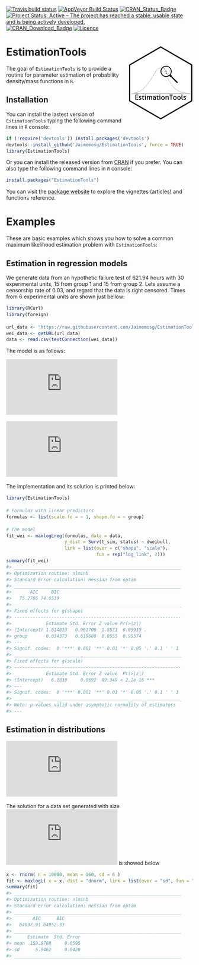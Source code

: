 
<!-- README.md is generated from README.Rmd. Please edit that file -->

[![Travis build
status](https://travis-ci.org/Jaimemosg/EstimationTools.svg?branch=master)](https://travis-ci.org/Jaimemosg/EstimationTools)
[![AppVeyor Build
Status](https://ci.appveyor.com/api/projects/status/github/Jaimemosg/EstimationTools?branch=master&svg=true)](https://ci.appveyor.com/project/Jaimemosg/EstimationTools)
[![CRAN\_Status\_Badge](http://www.r-pkg.org/badges/version-ago/EstimationTools)](https://cran.r-project.org/package=EstimationTools)
[![Project Status: Active – The project has reached a stable, usable
state and is being actively
developed.](https://www.repostatus.org/badges/latest/active.svg)](https://www.repostatus.org/#active)
[![CRAN\_Download\_Badge](http://cranlogs.r-pkg.org/badges/EstimationTools)](https://cran.r-project.org/package=EstimationTools)
[![Licence](https://img.shields.io/badge/licence-GPL--3-blue.svg)](https://www.gnu.org/licenses/gpl-3.0.en.html)
<!-- [![Dependencies](https://tinyverse.netlify.com/badge/EstimationTools)](https://cran.r-project.org/package=EstimationTools) -->

# EstimationTools <img src="man/figure/ETLogo.png" align="right" height="200" align="right"/>

<!-- badges: start -->

<!-- badges: end -->

The goal of `EstimationTools` is to provide a routine for parameter
estimation of probability density/mass functions in `R`.

## Installation

You can install the lastest version of `EstimationTools` typing the
following command lines in `R` console:

``` r
if (!require('devtools')) install.packages('devtools')
devtools::install_github('Jaimemosg/EstimationTools', force = TRUE)
library(EstimationTools)
```

Or you can install the released version from
[CRAN](https://cran.r-project.org/package=EstimationTools) if you
prefer. You can also type the following command lines in `R` console:

``` r
install.packages("EstimationTools")
```

You can visit the [package
website](https://Jaimemosg.github.io/EstimationTools/) to explore the
vignettes (articles) and functions reference.

# Examples

These are basic examples which shows you how to solve a common maximum
likelihood estimation problem with `EstimationTools`:

## Estimation in regression models

<!-- The data is from [NIST](https://www.itl.nist.gov/div898/handbook/apr/section2/apr221.htm#Example). They generated  20 random Weibull failure times with a parameter `shape=1.5` and `scale=500`. The test time is 500 hours, 10 of these failure times are right censored. The observed times are, to the nearest hour: 54, 187, 216, 240, 244, 335, 361, 373, 375, and 386. -->

We generate data from an hypothetic failure test of 621.94 hours with 30
experimental units, 15 from group 1 and 15 from group 2. Lets assume a
censorship rate of 0.03, and regard that the data is right censored.
Times from 6 experimental units are shown just bellow:

``` r
library(RCurl)
library(foreign)

url_data <- "https://raw.githubusercontent.com/Jaimemosg/EstimationTools/master/extra/sim_wei.csv"
wei_data <- getURL(url_data)
data <- read.csv(textConnection(wei_data))
```

The model is as follows:

  
![
f(t|\\alpha, k) = \\frac{\\alpha}{k}
\\left(\\frac{t}{k}\\right)^{\\alpha-1}
\\exp\\left\[-\\left(\\frac{t}{k}\\right)^{\\alpha}\\right\]
](https://latex.codecogs.com/png.latex?%0Af%28t%7C%5Calpha%2C%20k%29%20%3D%20%5Cfrac%7B%5Calpha%7D%7Bk%7D%20%5Cleft%28%5Cfrac%7Bt%7D%7Bk%7D%5Cright%29%5E%7B%5Calpha-1%7D%20%5Cexp%5Cleft%5B-%5Cleft%28%5Cfrac%7Bt%7D%7Bk%7D%5Cright%29%5E%7B%5Calpha%7D%5Cright%5D%0A
"
f(t|\\alpha, k) = \\frac{\\alpha}{k} \\left(\\frac{t}{k}\\right)^{\\alpha-1} \\exp\\left[-\\left(\\frac{t}{k}\\right)^{\\alpha}\\right]
")  

  
![
\\begin{aligned}
T &\\stackrel{\\text{iid.}}{\\sim} WEI(\\alpha,\\: k), \\\\
\\alpha &= 1.5 + 0.3 \\times group \\quad (\\verb|shape|),\\\\
k &= 500 \\quad (\\verb|scale|).
\\end{aligned}
](https://latex.codecogs.com/png.latex?%0A%5Cbegin%7Baligned%7D%0AT%20%26%5Cstackrel%7B%5Ctext%7Biid.%7D%7D%7B%5Csim%7D%20WEI%28%5Calpha%2C%5C%3A%20k%29%2C%20%5C%5C%0A%5Calpha%20%26%3D%201.5%20%2B%200.3%20%5Ctimes%20group%20%5Cquad%20%20%28%5Cverb%7Cshape%7C%29%2C%5C%5C%0Ak%20%26%3D%20500%20%5Cquad%20%28%5Cverb%7Cscale%7C%29.%0A%5Cend%7Baligned%7D%0A
"
\\begin{aligned}
T &\\stackrel{\\text{iid.}}{\\sim} WEI(\\alpha,\\: k), \\\\
\\alpha &= 1.5 + 0.3 \\times group \\quad  (\\verb|shape|),\\\\
k &= 500 \\quad (\\verb|scale|).
\\end{aligned}
")  

The implementation and its solution is printed below:

``` r
library(EstimationTools)

# Formulas with linear predictors
formulas <- list(scale.fo = ~ 1, shape.fo = ~ group)

# The model
fit_wei <- maxlogLreg(formulas, data = data,
                      y_dist = Surv(t_sim, status) ~ dweibull,
                      link = list(over = c("shape", "scale"),
                                  fun = rep("log_link", 2)))
summary(fit_wei)
#> _______________________________________________________________
#> Optimization routine: nlminb 
#> Standard Error calculation: Hessian from optim 
#> _______________________________________________________________
#>       AIC     BIC
#>   75.2786 74.6539
#> _______________________________________________________________
#> Fixed effects for g(shape) 
#> ---------------------------------------------------------------
#>             Estimate Std. Error Z value Pr(>|z|)  
#> (Intercept) 1.814813   0.961700  1.8871  0.05915 .
#> group       0.034373   0.619600  0.0555  0.95574  
#> ---
#> Signif. codes:  0 '***' 0.001 '**' 0.01 '*' 0.05 '.' 0.1 ' ' 1
#> _______________________________________________________________
#> Fixed effects for g(scale) 
#> ---------------------------------------------------------------
#>             Estimate Std. Error Z value  Pr(>|z|)    
#> (Intercept)   6.1830     0.0692  89.349 < 2.2e-16 ***
#> ---
#> Signif. codes:  0 '***' 0.001 '**' 0.01 '*' 0.05 '.' 0.1 ' ' 1
#> _______________________________________________________________
#> Note: p-values valid under asymptotic normality of estimators 
#> ---
```

## Estimation in distributions

  
![
\\begin{aligned} 
X &\\sim N(\\mu, \\:\\sigma^2), \\\\
\\mu &= 160 \\quad (\\verb|mean|), \\\\
\\sigma &= 6 \\quad (\\verb|sd|).
\\end{aligned}
](https://latex.codecogs.com/png.latex?%0A%5Cbegin%7Baligned%7D%20%0AX%20%26%5Csim%20N%28%5Cmu%2C%20%5C%3A%5Csigma%5E2%29%2C%20%5C%5C%0A%5Cmu%20%26%3D%20160%20%5Cquad%20%28%5Cverb%7Cmean%7C%29%2C%20%5C%5C%0A%5Csigma%20%26%3D%206%20%5Cquad%20%28%5Cverb%7Csd%7C%29.%0A%5Cend%7Baligned%7D%0A
"
\\begin{aligned} 
X &\\sim N(\\mu, \\:\\sigma^2), \\\\
\\mu &= 160 \\quad (\\verb|mean|), \\\\
\\sigma &= 6 \\quad (\\verb|sd|).
\\end{aligned}
")  

The solution for a data set generated with size
![n=10000](https://latex.codecogs.com/png.latex?n%3D10000 "n=10000") is
showed below

``` r
x <- rnorm( n = 10000, mean = 160, sd = 6 )
fit <- maxlogL( x = x, dist = "dnorm", link = list(over = "sd", fun = "log_link") )
summary(fit)
#> _______________________________________________________________
#> Optimization routine: nlminb 
#> Standard Error calculation: Hessian from optim 
#> _______________________________________________________________
#>        AIC      BIC
#>   64037.91 64052.33
#> _______________________________________________________________
#>      Estimate  Std. Error
#> mean  159.9768     0.0595
#> sd      5.9462     0.0420
#> _______________________________________________________________
```

